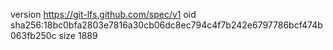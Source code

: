 version https://git-lfs.github.com/spec/v1
oid sha256:18bc0bfa2803e7816a30cb06dc8ec794c4f7b242e6797786bcf474b063fb250c
size 1889
